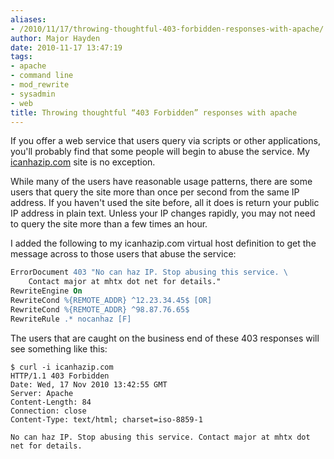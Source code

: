 ```yaml
---
aliases:
- /2010/11/17/throwing-thoughtful-403-forbidden-responses-with-apache/
author: Major Hayden
date: 2010-11-17 13:47:19
tags:
- apache
- command line
- mod_rewrite
- sysadmin
- web
title: Throwing thoughtful “403 Forbidden” responses with apache
---
```


If you offer a web service that users query via scripts or other applications, you'll probably find that some people will begin to abuse the service. My [icanhazip.com][1] site is no exception.

While many of the users have reasonable usage patterns, there are some users that query the site more than once per second from the same IP address. If you haven't used the site before, all it does is return your public IP address in plain text. Unless your IP changes rapidly, you may not need to query the site more than a few times an hour.

I added the following to my icanhazip.com virtual host definition to get the message across to those users that abuse the service:

```apache
ErrorDocument 403 "No can haz IP. Stop abusing this service. \
    Contact major at mhtx dot net for details."
RewriteEngine On
RewriteCond %{REMOTE_ADDR} ^12.23.34.45$ [OR]
RewriteCond %{REMOTE_ADDR} ^98.87.76.65$
RewriteRule .* nocanhaz [F]
```

The users that are caught on the business end of these 403 responses will see something like this:

```
$ curl -i icanhazip.com
HTTP/1.1 403 Forbidden
Date: Wed, 17 Nov 2010 13:42:55 GMT
Server: Apache
Content-Length: 84
Connection: close
Content-Type: text/html; charset=iso-8859-1

No can haz IP. Stop abusing this service. Contact major at mhtx dot net for details.
```

 [1]: http://icanhazip.com/